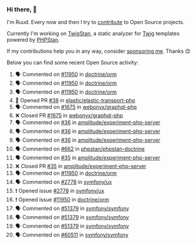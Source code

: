 ### Hi there, 👋

I'm Ruud. Every now and then I try to [contribute](https://github.com/pulls?q=+is%3Apr+author%3Aruudk+archived%3Afalse+is%3Apublic+) to Open Source projects.

Currently I'm working on [TwigStan](https://github.com/twigstan), a static analyzer for [Twig](https://twig.symfony.com/) templates powered by [PHPStan](https://phpstan.org/).

If my contributions help you in any way, consider [sponsoring me](https://github.com/sponsors/ruudk). Thanks 😊

Below you can find some recent Open Source activity:

<!--START_SECTION:activity-->
1. 🗣 Commented on [#11950](https://github.com/doctrine/orm/issues/11950#issuecomment-2973013161) in [doctrine/orm](https://github.com/doctrine/orm)
2. 🗣 Commented on [#11950](https://github.com/doctrine/orm/issues/11950#issuecomment-2972967094) in [doctrine/orm](https://github.com/doctrine/orm)
3. 🗣 Commented on [#11950](https://github.com/doctrine/orm/issues/11950#issuecomment-2972841076) in [doctrine/orm](https://github.com/doctrine/orm)
4. 💪 Opened PR [#38](https://github.com/elastic/elastic-transport-php/pull/38) in [elastic/elastic-transport-php](https://github.com/elastic/elastic-transport-php)
5. 🗣 Commented on [#1675](https://github.com/webonyx/graphql-php/pull/1675#issuecomment-2943864298) in [webonyx/graphql-php](https://github.com/webonyx/graphql-php)
6. ❌ Closed PR [#1675](https://github.com/webonyx/graphql-php/pull/1675) in [webonyx/graphql-php](https://github.com/webonyx/graphql-php)
7. 🗣 Commented on [#36](https://github.com/amplitude/experiment-php-server/pull/36#issuecomment-2938702418) in [amplitude/experiment-php-server](https://github.com/amplitude/experiment-php-server)
8. 🗣 Commented on [#36](https://github.com/amplitude/experiment-php-server/pull/36#issuecomment-2935931566) in [amplitude/experiment-php-server](https://github.com/amplitude/experiment-php-server)
9. 🗣 Commented on [#36](https://github.com/amplitude/experiment-php-server/pull/36#issuecomment-2934545297) in [amplitude/experiment-php-server](https://github.com/amplitude/experiment-php-server)
10. 🗣 Commented on [#662](https://github.com/phpstan/phpstan-doctrine/pull/662#issuecomment-2930642672) in [phpstan/phpstan-doctrine](https://github.com/phpstan/phpstan-doctrine)
11. 🗣 Commented on [#35](https://github.com/amplitude/experiment-php-server/pull/35#issuecomment-2930307252) in [amplitude/experiment-php-server](https://github.com/amplitude/experiment-php-server)
12. ❌ Closed PR [#35](https://github.com/amplitude/experiment-php-server/pull/35) in [amplitude/experiment-php-server](https://github.com/amplitude/experiment-php-server)
13. 🗣 Commented on [#11950](https://github.com/doctrine/orm/issues/11950#issuecomment-2913074617) in [doctrine/orm](https://github.com/doctrine/orm)
14. 🗣 Commented on [#2778](https://github.com/symfony/ux/issues/2778#issuecomment-2911507052) in [symfony/ux](https://github.com/symfony/ux)
15. ❗ Opened issue [#2778](https://github.com/symfony/ux/issues/2778) in [symfony/ux](https://github.com/symfony/ux)
16. ❗ Opened issue [#11950](https://github.com/doctrine/orm/issues/11950) in [doctrine/orm](https://github.com/doctrine/orm)
17. 🗣 Commented on [#51379](https://github.com/symfony/symfony/pull/51379#issuecomment-2909459876) in [symfony/symfony](https://github.com/symfony/symfony)
18. 🗣 Commented on [#51379](https://github.com/symfony/symfony/pull/51379#issuecomment-2909422780) in [symfony/symfony](https://github.com/symfony/symfony)
19. 🗣 Commented on [#51379](https://github.com/symfony/symfony/pull/51379#issuecomment-2909392276) in [symfony/symfony](https://github.com/symfony/symfony)
20. 🗣 Commented on [#60511](https://github.com/symfony/symfony/pull/60511#issuecomment-2908689738) in [symfony/symfony](https://github.com/symfony/symfony)
<!--END_SECTION:activity-->
